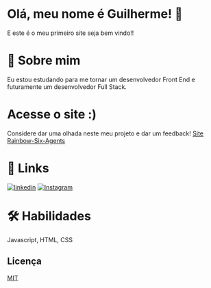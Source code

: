 # Olá, meu nome é Guilherme! 👋

E este é o meu primeiro site seja bem vindo!!

# 🚀 Sobre mim
Eu estou estudando para me tornar um desenvolvedor Front End e futuramente um desenvolvedor Full Stack.

# Acesse o site :)
Considere dar uma olhada neste meu projeto e dar um feedback!
 [Site Rainbow-Six-Agents](https://batterspace.github.io/Rainbow-Six-Agents-WebSite/)

# 🔗 Links
[![linkedin](https://img.shields.io/badge/linkedin-0A66C2?style=for-the-badge&logo=linkedin&logoColor=white)](https://www.linkedin.com/in/guilherme-rodrigues-b78791267/)
[![Instagram](https://img.shields.io/badge/Instagram-E4405F?style=for-the-badge&logo=instagram&logoColor=white)](https://www.instagram.com/eu_guilherme_84/)

# 🛠 Habilidades
Javascript, HTML, CSS

## Licença

[MIT](https://choosealicense.com/licenses/mit/)


